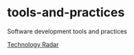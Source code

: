 # tools-and-practices
Software development tools and practices

[Technology Radar](technology-radar.md)


